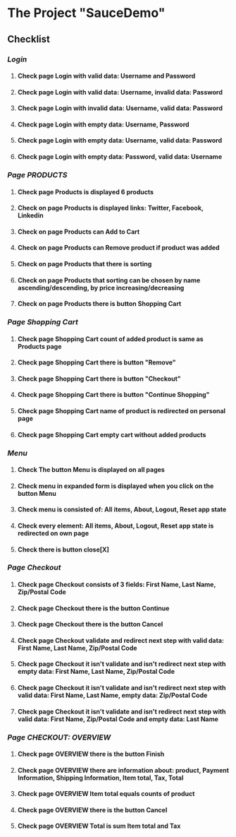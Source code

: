 # **The Project "SauceDemo"**
## Checklist
### **_Login_**
1. #### Check page Login with valid data: Username and Password
2. #### Check page Login with valid data: Username, invalid data: Password
3. #### Check page Login with invalid data: Username, valid data: Password
4. #### Check page Login with empty data: Username, Password
5. #### Check page Login with empty data: Username, valid data: Password
6. #### Check page Login with empty data: Password, valid data: Username
### **_Page PRODUCTS_**
1. #### Check page Products is displayed 6 products
2. #### Check on page Products is displayed links: Twitter, Facebook, Linkedin
3. #### Check on page Products can Add to Cart
4. #### Check on page Products can Remove product if product was added
5. #### Check on page Products that there is sorting
6. #### Check on page Products that sorting can be chosen by name ascending/descending, by price increasing/decreasing
7. #### Check on page Products there is button Shopping Cart
### **_Page Shopping Cart_**
1. #### Check page Shopping Cart count of added product is same as Products page
2. #### Check page Shopping Cart there is button "Remove"
3. #### Check page Shopping Cart there is button "Checkout"
4. #### Check page Shopping Cart there is button "Continue Shopping"
5. #### Check page Shopping Cart name of product is redirected on personal page
6. #### Check page Shopping Cart empty cart without added products
### **_Menu_**
1. #### Check The button Menu is displayed on all pages
2. #### Check menu in expanded form is displayed when you click on the button Menu
3. #### Check menu is consisted of: All items, About, Logout, Reset app state
4. #### Check every element: All items, About, Logout, Reset app state is redirected on own page
5. #### Check there is button close[X]
### **_Page Checkout_**
1. #### Check page Checkout consists of 3 fields: First Name, Last Name, Zip/Postal Code
2. #### Check page Checkout there is the button Continue
3. #### Check page Checkout there is the button Cancel
4. #### Check page Checkout validate and redirect next step with valid data: First Name, Last Name, Zip/Postal Code
5. #### Check page Checkout it isn't validate and isn't redirect next step with empty data: First Name, Last Name, Zip/Postal Code
6. #### Check page Checkout it isn't validate and isn't redirect next step with valid data: First Name, Last Name, empty data: Zip/Postal Code
7. #### Check page Checkout it isn't validate and isn't redirect next step with valid data: First Name, Zip/Postal Code and empty data: Last Name 
### **_Page CHECKOUT: OVERVIEW_**
1. #### Check page OVERVIEW there is the button Finish
2. #### Check page OVERVIEW there are information about: product, Payment Information, Shipping Information, Item total, Tax, Total
3. #### Check page OVERVIEW Item total equals counts of product
4. #### Check page OVERVIEW there is the button Cancel
5. #### Check page OVERVIEW Total is sum Item total and Tax